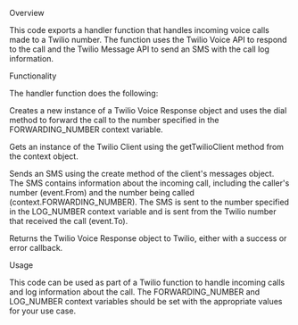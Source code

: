 Overview

This code exports a handler function that handles incoming voice calls made to a Twilio number. The function uses the Twilio Voice API to respond to the call and the Twilio Message API to send an SMS with the call log information.

Functionality

The handler function does the following:

Creates a new instance of a Twilio Voice Response object and uses the dial method to forward the call to the number specified in the FORWARDING_NUMBER context variable.

Gets an instance of the Twilio Client using the getTwilioClient method from the context object.

Sends an SMS using the create method of the client's messages object. The SMS contains information about the incoming call, including the caller's number (event.From) and the number being called (context.FORWARDING_NUMBER). The SMS is sent to the number specified in the LOG_NUMBER context variable and is sent from the Twilio number that received the call (event.To).

Returns the Twilio Voice Response object to Twilio, either with a success or error callback.

Usage

This code can be used as part of a Twilio function to handle incoming calls and log information about the call. The FORWARDING_NUMBER and LOG_NUMBER context variables should be set with the appropriate values for your use case.
